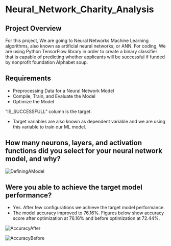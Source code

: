 # Neural_Network_Charity_Analysis

## Project Overview
For this project, We are going to Neural Networks Machine Learning algorithms, also known as artificial neural networks, or ANN. For coding, We are using Python TensorFlow library in order to create a binary classifier that is capable of predicting whether applicants will be successful if funded by nonprofit foundation Alphabet soup.

## Requirements
- Preprocessing Data for a Neural Network Model
- Compile, Train, and Evaluate the Model
- Optimize the Model

 “IS_SUCCESSFULL” column is the target.
- Target variables are also known as dependent variable and we are using this variable to train our ML model.

## How many neurons, layers, and activation functions did you select for your neural network model, and why?

![DefiningAModel](https://user-images.githubusercontent.com/88943257/173283927-18bc2632-9afb-4a32-a524-44263da1b58e.png)

## Were you able to achieve the target model performance?

- Yes. After few configurations we achieve the target model performance.
- The model accuracy improved to 76.16%. Figures below show accuracy score after optimization at  76.16% and before optimization at 72.44%.

![AccuracyAfter](https://user-images.githubusercontent.com/88943257/173284072-a182ced2-d6ec-4a28-afb9-917b8fdee52e.png)

![AccuracyBefore](https://user-images.githubusercontent.com/88943257/173284368-dfab8dc0-cbe2-4d11-8bcc-83e2e7fc05f6.png)




